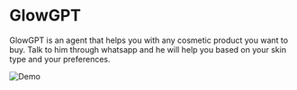 # GlowGPT

GlowGPT is an agent that helps you with any cosmetic product you want to buy. Talk to him through whatsapp and he will help you based on your skin type and your preferences.
<!-- Embedd a video from the local path which is in demo-glowgpt.mp4 -->
![Demo](https://raw.githubusercontent.com/AmaruEscalante/glow-gpt/main/glow-gpt.gif)
